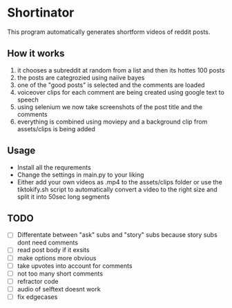 # Shortinator

This program automatically generates shortform videos of reddit posts.

## How it works

1. it chooses a subreddit at random from a list and then its hottes 100 posts
2. the posts are categrozied using naiive bayes
3. one of the "good posts" is selected and the comments are loaded
4. voiceover clips for each comment are being created using google text to speech
5. using selenium we now take screenshots of the post title and the comments
6. everything is combined using moviepy and a background clip from assets/clips is being added

## Usage

- Install all the requrements
- Change the settings in main.py to your liking
- Either add your own videos as .mp4 to the assets/clips folder or use the tiktokify.sh script to automatically convert a video to the right size and split it into 50sec long segments

## TODO

- [ ] Differentate between "ask" subs and "story" subs because story subs dont need comments
- [ ] read post body if it exsits
- [ ] make options more obvious
- [ ] take upvotes into account for comments
- [ ] not too many short comments
- [ ] refractor code
- [ ] audio of selftext doesnt work
- [ ] fix edgecases
